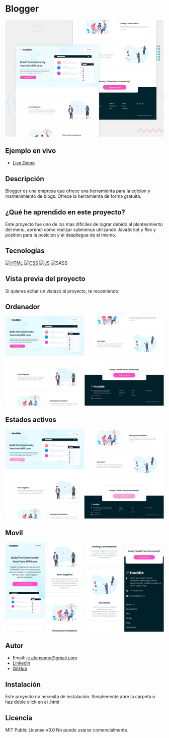 # Blogger

![Imagen del proyecto](https://github.com/JuanCarlosAlo/Huddle-2/blob/main/design/wn3pttg6nwgymod2iqxy.jpg?raw=true)

## Ejemplo en vivo

- [Live Demo](https://juancarlosalo.github.io/Huddle-2/)


## Descripción

Blogger es una empresa que ofrece una herramienta para la edicion y mantenimiento de blogs. Ofrece la herramienta de forma gratuita.

## ¿Qué he aprendido en este proyecto?

Este proyecto fue uno de los mas dificiles de lograr debido al planteamiento del menu, aprendi como realizar submenus utilizando JavaScript y flex y position para la posicion y el despliegue de el mismo.

## Tecnologías

<!-- Iconos sacados de: https://github.com/hendrasob/badges/blob/master/README.md y https://github.com/alexandresanlim/Badges4-README.md-Profile -->

[![HTML](https://img.shields.io/badge/HTML5-E34F26?style=for-the-badge&logo=html5&logoColor=white)](https://es.wikipedia.org/wiki/HTML5)
[![CSS](https://img.shields.io/badge/CSS3-1572B6?style=for-the-badge&logo=css3&logoColor=white)](https://es.wikipedia.org/wiki/CSS)
[![JS](https://img.shields.io/badge/JavaScript-F7DF1E?style=for-the-badge&logo=javascript&logoColor=black)](https://es.wikipedia.org/wiki/JavaScript)
![SASS](https://img.shields.io/badge/Sass-CC6699?style=for-the-badge&logo=sass&logoColor=white)

## Vista previa del proyecto

Si quieres echar un vistazo al proyecto, te recomiendo:

## Ordenador

![Captura del proyecto](https://github.com/JuanCarlosAlo/Huddle-2/blob/main/design/desktop.jpg?raw=true)

## Estados activos

![Captura del proyecto](https://github.com/JuanCarlosAlo/Huddle-2/blob/main/design/active.jpg?raw=true)

## Movil

![Captura del proyecto](https://github.com/JuanCarlosAlo/Huddle-2/blob/main/design/mobile.jpg?raw=true)

## Autor


-  Email: jc.alonsome@gmail.com
- [Linkedin](https://www.linkedin.com/in/juan-carlos-alonso-966280166/)
- [GitHub](https://github.com/JuanCarlosAlo)

## Instalación

Este proyecto no necesita de instalación. Simplemente abre la carpeta o haz doble click en el .html

## Licencia

MIT Public License v3.0
No puede usarse comencialmente.
